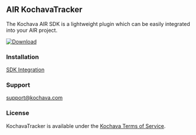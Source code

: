## AIR KochavaTracker
The Kochava AIR SDK is a lightweight plugin which can be easily integrated into your AIR project.

[![Download](https://img.shields.io/github/v/release/Kochava/AIR-KochavaTracker-Releases?include_prereleases&sort=semver)](https://github.com/Kochava/AIR-KochavaTracker-Releases/releases)

### Installation
[SDK Integration](https://support.kochava.com/sdk-integration/adobe-air-sdk-integration/)

### Support
support@kochava.com

### License
KochavaTracker is available under the [Kochava Terms of Service](https://www.kochava.com/terms-of-service/).
